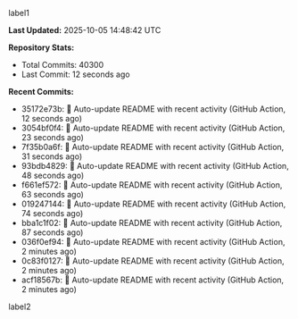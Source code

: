 
label1 
<!-- ACTIVITY_START -->
**Last Updated:** 2025-10-05 14:48:42 UTC

**Repository Stats:**
- Total Commits: 40300
- Last Commit: 12 seconds ago

**Recent Commits:**
- 35172e73b: 🤖 Auto-update README with recent activity (GitHub Action, 12 seconds ago)
- 3054bf0f4: 🤖 Auto-update README with recent activity (GitHub Action, 23 seconds ago)
- 7f35b0a6f: 🤖 Auto-update README with recent activity (GitHub Action, 31 seconds ago)
- 93bdb4829: 🤖 Auto-update README with recent activity (GitHub Action, 48 seconds ago)
- f661ef572: 🤖 Auto-update README with recent activity (GitHub Action, 63 seconds ago)
- 019247144: 🤖 Auto-update README with recent activity (GitHub Action, 74 seconds ago)
- bba1c1f02: 🤖 Auto-update README with recent activity (GitHub Action, 87 seconds ago)
- 036f0ef94: 🤖 Auto-update README with recent activity (GitHub Action, 2 minutes ago)
- 0c83f0127: 🤖 Auto-update README with recent activity (GitHub Action, 2 minutes ago)
- acf18567b: 🤖 Auto-update README with recent activity (GitHub Action, 2 minutes ago)
<!-- ACTIVITY_END -->

label2
